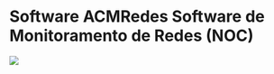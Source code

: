 # Software ACMRedes Software de Monitoramento de Redes (NOC)

<img src="https://scontent.fcgh22-1.fna.fbcdn.net/v/t39.30808-6/312083999_1434776923712754_9068670958082527464_n.jpg?_nc_cat=111&ccb=1-7&_nc_sid=730e14&_nc_ohc=uBo9vjuVybMAX8wRgUi&_nc_ht=scontent.fcgh22-1.fna&oh=00_AfCzw4TiaMNUbpp_hVBmXMk1vhp_PmoL1VIs-gSplu0okA&oe=63610455">
